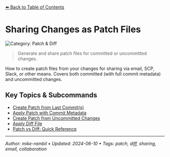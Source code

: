 [⬅️ Back to Table of Contents](../README.md#sharing-changes-as-patch-files)

# Sharing Changes as Patch Files


![Category: Patch & Diff](https://img.shields.io/badge/Category-Patch%20%26%20Diff-blue)
> Generate and share patch files for committed or uncommitted changes.

How to create patch files from your changes for sharing via email, SCP, Slack, or other means. Covers both committed (with full commit metadata) and uncommitted changes.

## Key Topics & Subcommands
- [Create Patch from Last Commit(s)](./create-patch-from-last-commit-s.md)
- [Apply Patch with Commit Metadata](./apply-patch-with-commit-metadata.md)
- [Create Patch from Uncommitted Changes](./create-patch-from-uncommitted-changes.md)
- [Apply Diff File](./apply-diff-file.md)
- [Patch vs Diff: Quick Reference](./patch-vs-diff-quick-reference.md)


---

_Author: mike-rambil • Updated: 2024-06-10 • Tags: patch, diff, sharing, email, collaboration_
